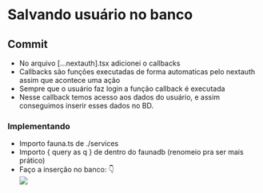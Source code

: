 # Salvando usuário no banco

## Commit 
* No arquivo [...nextauth].tsx adicionei o callbacks
* Callbacks são funções executadas de forma automaticas pelo nextauth assim que acontece uma ação
* Sempre que o usuário faz login a função callback é executada
* Nesse callback temos acesso aos dados do usuário, e assim conseguimos inserir esses dados no BD.
### Implementando
* Importo fauna.ts de ./services
* Importo { query as q } de dentro do faunadb (renomeio pra ser mais prático)
* Faço a inserção no banco: 👇 <br>
![](https://imgur.com/jOgpwnO.png)

